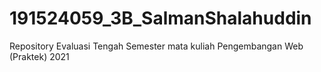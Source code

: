 # 191524059_3B_SalmanShalahuddin
Repository Evaluasi Tengah Semester mata kuliah Pengembangan Web (Praktek) 2021

